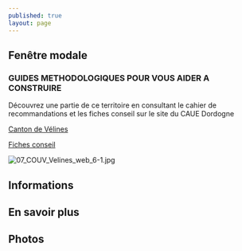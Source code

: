 ```yaml
---
published: true
layout: page
---
```


## Fenêtre modale

### GUIDES METHODOLOGIQUES POUR VOUS AIDER A CONSTRUIRE

Découvrez une partie de ce territoire en consultant le cahier de recommandations et les fiches conseil sur le site du CAUE Dordogne

<a href=" https://fr.calameo.com/read/004999995162356bf4df8 " target="_blank"> Canton de Vélines </a>

<a href="http://cauedordogne.com/25-fiches-conseils/ " target="_blank">Fiches conseil </a>

![07_COUV_Velines_web_6-1.jpg]({{site.baseurl}}/data/images/7/portrait/07_COUV_Velines_web_6-1.jpg)


## Informations

## En savoir plus

## Photos
